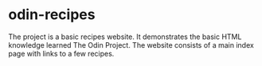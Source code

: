# odin-recipes
The project is a basic recipes website.
It demonstrates the basic HTML knowledge learned The Odin Project.
The website consists of a main index page with links to a few recipes.